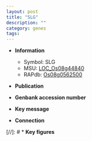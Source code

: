```yaml
---
layout: post
title: "SLG"
description: ""
category: genes
tags: 
---
```


* **Information**  
    + Symbol: SLG  
    + MSU: [LOC_Os08g44840](http://rice.uga.edu/cgi-bin/ORF_infopage.cgi?orf=LOC_Os08g44840)  
    + RAPdb: [Os08g0562500](http://rapdb.dna.affrc.go.jp/viewer/gbrowse_details/irgsp1?name=Os08g0562500)  

* **Publication**  

* **Genbank accession number**  

* **Key message**  

* **Connection**  

[//]: # * **Key figures**  


